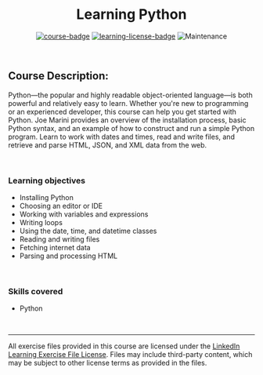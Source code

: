 <div align="center">

# Learning Python

[![course-badge]][course-link]
[![learning-license-badge]][learning-license]
![Maintenance](https://img.shields.io/maintenance/no/2021?style=for-the-badge)

</div>

<br>

## Course Description:
Python—the popular and highly readable object-oriented language—is both powerful and relatively easy to learn. Whether you're new to programming or an experienced developer, this course can help you get started with Python. Joe Marini provides an overview of the installation process, basic Python syntax, and an example of how to construct and run a simple Python program. Learn to work with dates and times, read and write files, and retrieve and parse HTML, JSON, and XML data from the web.

<br>

### Learning objectives
- Installing Python
- Choosing an editor or IDE
- Working with variables and expressions
- Writing loops
- Using the date, time, and datetime classes
- Reading and writing files
- Fetching internet data
- Parsing and processing HTML

<br>

### Skills covered
- Python

<br>

---
All exercise files provided in this course are licensed under the [LinkedIn Learning Exercise File License][learning-license]. Files may include third-party content, which may be subject to other license terms as provided in the files.

<!-- quick links -->
<!-- badge info -->
[course-badge]:https://img.shields.io/badge/learning-Python-ffffff?logo=Linkedin&labelColor=0a66c2&style=for-the-badge
[course-link]:https://www.linkedin.com/learning/learning-python/learning-python "view on LinkedIn"
[learning-license-badge]:https://img.shields.io/badge/learning-license-ffffff?logo=Linkedin&labelColor=0a66c2&style=for-the-badge
[learning-license]:../linkedin_learning_license "view license agreement"